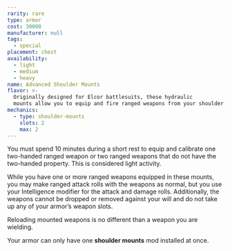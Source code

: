 ```yaml
---
rarity: rare
type: armor
cost: 30000
manufacturer: null
tags:
  - special
placement: chest
availability:
  - light
  - medium
  - heavy
name: Advanced Shoulder Mounts
flavor: >-
  Originally designed for Elcor battlesuits, these hydraulic
  mounts allow you to equip and fire ranged weapons from your shoulder.
mechanics:
  - type: shoulder-mounts
    slots: 2
    max: 2
---
```

You must spend 10 minutes during a short rest to equip and calibrate one two-handed ranged weapon or two ranged
weapons that do not have the two-handed property. This is considered light activity.

While you have one or more ranged weapons equipped in these mounts, you may make ranged attack
rolls with the weapons as normal, but you use your Intelligence modifier for the attack and damage
rolls. Additionally, the weapons cannot be dropped or removed against your will and do not take
up any of your armor’s weapon slots.

Reloading mounted weapons is no different than a weapon you are wielding.

Your armor can only have one __shoulder mounts__ mod installed at once.
